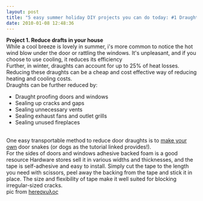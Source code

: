 ```yaml
---
layout: post
title: "5 easy summer holiday DIY projects you can do today: #1 Draught proof your house"
date: 2010-01-08 12:48:36
---
```


**Project 1. Reduce drafts in your house**  
While a cool breeze is lovely in summer, i's more common to notice the hot wind blow under the door or rattling the windows. It's unpleasant, and if you choose to use cooling, it reduces its efficiency  
Further, in winter, draughts can account for up to 25% of heat losses. Reducing these draughts can be a cheap and cost effective way of reducing heating and cooling costs.  
Draughts can be further reduced by:

*   Draught proofing doors and windows
*   Sealing up cracks and gaps
*   Sealing unnecessary vents
*   Sealing exhaust fans and outlet grills
*   Sealing unused fireplaces

[][1]  
One easy transportable method to reduce door draughts is to [make your own][2] door snakes (or dogs as the tutorial linked provides!).  
For the sides of doors and windows adhesive backed foam is a good resource Hardware stores sell it in various widths and thicknesses, and the tape is self-adhesive and easy to install. Simply cut the tape to the length you need with scissors, peel away the backing from the tape and stick it in place. The size and flexibility of tape make it well suited for blocking irregular-sized cracks.  
pic from [here][3][σκυλος][4]

 [1]: ../wp-content/uploads/2010/01/draught-excluders-thumb.jpg
 [2]: http://www.craftycrafty.tv/2007/09/how_to_make_your_own_dog_or_sn_1.html
 [3]: http://www.energy.sa.gov.au/be_energy_smart/designing_an_energy_efficient_home
 [4]: http://ratses.gr/